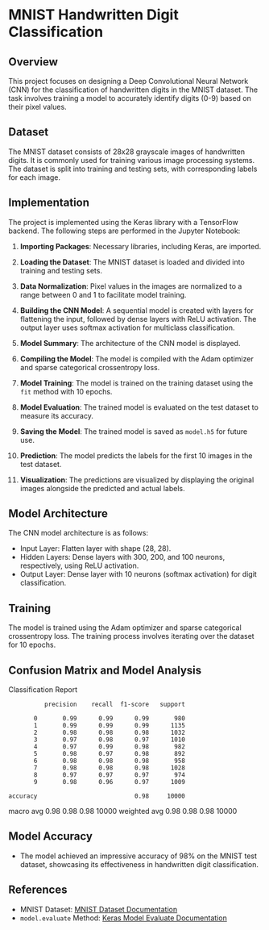 ﻿
# MNIST Handwritten Digit Classification

## Overview

This project focuses on designing a Deep Convolutional Neural Network (CNN) for the classification of handwritten digits in the MNIST dataset. The task involves training a model to accurately identify digits (0-9) based on their pixel values.

## Dataset

The MNIST dataset consists of 28x28 grayscale images of handwritten digits. It is commonly used for training various image processing systems. The dataset is split into training and testing sets, with corresponding labels for each image.

## Implementation

The project is implemented using the Keras library with a TensorFlow backend. The following steps are performed in the Jupyter Notebook:

1. **Importing Packages**: Necessary libraries, including Keras, are imported.

2. **Loading the Dataset**: The MNIST dataset is loaded and divided into training and testing sets.

3. **Data Normalization**: Pixel values in the images are normalized to a range between 0 and 1 to facilitate model training.

4. **Building the CNN Model**: A sequential model is created with layers for flattening the input, followed by dense layers with ReLU activation. The output layer uses softmax activation for multiclass classification.

5. **Model Summary**: The architecture of the CNN model is displayed.

6. **Compiling the Model**: The model is compiled with the Adam optimizer and sparse categorical crossentropy loss.

7. **Model Training**: The model is trained on the training dataset using the `fit` method with 10 epochs.

8. **Model Evaluation**: The trained model is evaluated on the test dataset to measure its accuracy.

9. **Saving the Model**: The trained model is saved as `model.h5` for future use.

10. **Prediction**: The model predicts the labels for the first 10 images in the test dataset.

11. **Visualization**: The predictions are visualized by displaying the original images alongside the predicted and actual labels.

## Model Architecture

The CNN model architecture is as follows:

- Input Layer: Flatten layer with shape (28, 28).
- Hidden Layers: Dense layers with 300, 200, and 100 neurons, respectively, using ReLU activation.
- Output Layer: Dense layer with 10 neurons (softmax activation) for digit classification.

## Training

The model is trained using the Adam optimizer and sparse categorical crossentropy loss. The training process involves iterating over the dataset for 10 epochs.

## Confusion Matrix and Model Analysis

 Classification Report

              precision    recall  f1-score   support

           0       0.99      0.99      0.99       980
           1       0.99      0.99      0.99      1135
           2       0.98      0.98      0.98      1032
           3       0.97      0.98      0.97      1010
           4       0.97      0.99      0.98       982
           5       0.98      0.97      0.98       892
           6       0.98      0.98      0.98       958
           7       0.98      0.98      0.98      1028
           8       0.97      0.97      0.97       974
           9       0.98      0.96      0.97      1009

    accuracy                           0.98     10000
   macro avg       0.98      0.98      0.98     10000
weighted avg       0.98      0.98      0.98     10000

## Model Accuracy


- The model achieved an impressive accuracy of 98% on the MNIST test dataset, showcasing its effectiveness in handwritten digit classification.



## References

-   MNIST Dataset: [MNIST Dataset Documentation](https://keras.io/api/datasets/mnist/)
-   `model.evaluate` Method: [Keras Model Evaluate Documentation](https://keras.io/api/models/model_training_apis/#evaluate-method)

